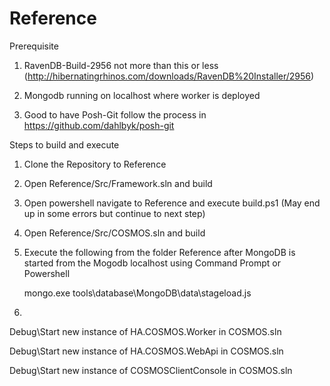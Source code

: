 # Reference

Prerequisite 

 1) RavenDB-Build-2956 not more than this or less (http://hibernatingrhinos.com/downloads/RavenDB%20Installer/2956)

 2) Mongodb running on localhost where worker is deployed
 
 3) Good to have Posh-Git follow the process in https://github.com/dahlbyk/posh-git 
 
     
Steps to build and execute

1) Clone the Repository to Reference

2) Open Reference/Src/Framework.sln and build

3) Open powershell navigate to Reference and execute build.ps1 (May end up in some errors but continue to next step)

4) Open Reference/Src/COSMOS.sln and build

5) Execute the following from the folder Reference after MongoDB is started from the Mogodb localhost using Command Prompt or Powershell


     mongo.exe tools\database\MongoDB\data\stageload.js
     
     
6)

 Debug\Start new instance of HA.COSMOS.Worker in COSMOS.sln
 
 Debug\Start new instance of HA.COSMOS.WebApi in COSMOS.sln
 
 Debug\Start new instance of COSMOSClientConsole in COSMOS.sln
 
 
